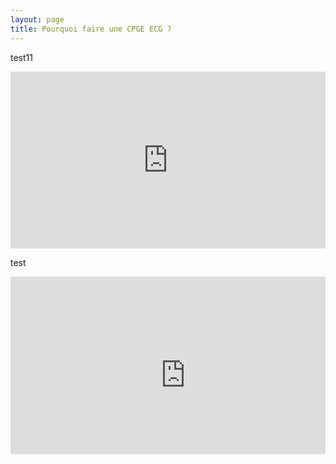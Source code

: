 ```yaml
---
layout: page
title: Pourquoi faire une CPGE ECG ?
---
```


test11
<div style="position:relative;padding-bottom:56.25%;height:0;overflow:hidden;">
  <iframe title="legende" style="width:100%;height:100%;position:absolute;left:0px;top:0px;overflow:hidden" frameborder="0" type="text/html" src="https://www.dailymotion.com/embed/video/x6vp1pu" width="100%" height="100%" allowfullscreen> </iframe>
</div>

test

<div style="position:relative;padding-bottom:56.25%;height:0;overflow:hidden;">
<iframe title="titre" 
width="560" height="315" src="https://www.dailymotion.com/embed/video/x6vp1pu" frameborder="0" allowfullscreen></iframe>    
</div>
